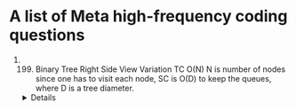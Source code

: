 # A list of Meta high-frequency coding questions 

1. 199. Binary Tree Right Side View Variation
   TC O(N) N is number of nodes since one has to visit each node, SC is O(D) to keep the queues, where D is a tree diameter.
   <details>
      
      ```python
            def rightSideView(self, root: Optional[TreeNode]) -> List[int]:
              if not root:
                  return []
              
              resultLeft = []
              resultRight = []
              queue = deque([root])
              while queue:
                  levelSize = len(queue)
                  for i in range(levelSize):
                      node = queue.popleft()
                      if i == 0:
                          resultLeft.append(node.val)
                      if i == levelSize - 1:
                          resultRight.append(node.val)
                      
                      if node.left:
                          queue.append(node.left)
                      
                      if node.right:
                          queue.append(node.right)
      
              return resultLeft + resultRight[::-1]
         ```
   </details>
     <details>
         
         
       </details>
